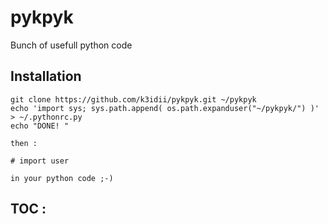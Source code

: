 # pykpyk

Bunch of usefull python code 



## Installation

    git clone https://github.com/k3idii/pykpyk.git ~/pykpyk
    echo 'import sys; sys.path.append( os.path.expanduser("~/pykpyk/") )' > ~/.pythonrc.py 
    echo "DONE! "

    then : 
    
    # import user
    
    in your python code ;-)


## TOC :
 

